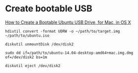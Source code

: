 # Create bootable USB

[How to Create a Bootable Ubuntu USB Drive, for Mac, in OS X](https://business.tutsplus.com/tutorials/how-to-create-a-bootable-ubuntu-usb-drive-for-mac-in-os-x--cms-21253)

`hdiutil convert -format UDRW -o ~/path/to/target.img ~/path/to/ubuntu.iso`

`diskutil unmountDisk /dev/disk2`

`sudo dd if=/path/to/ubuntu-14.04-desktop-amd64+mac.img.dmg of=/dev/disk2 bs=1m`

`diskutil eject /dev/disk2`